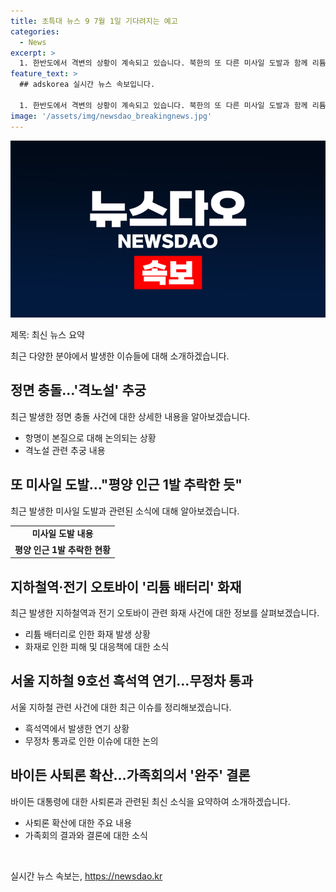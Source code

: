 ```yaml
---
title: 초특대 뉴스 9 7월 1일 기다려지는 예고
categories:
  - News
excerpt: >
  1. 한반도에서 격변의 상황이 계속되고 있습니다. 북한의 또 다른 미사일 도발과 함께 리튬 배터리 화재 문제도 이어지고 있습니다. 또한, 서울 흑석역에서의 무정차 사고와 바이든의 사퇴론까지 이슈가 파급력을 불러일으키고 있습니다. 현재 상황을 조망해 봄으로써 우리는 어떻게 대처해야 할지 고민해봐야 합니다.
feature_text: >
  ## adskorea 실시간 뉴스 속보입니다.

  1. 한반도에서 격변의 상황이 계속되고 있습니다. 북한의 또 다른 미사일 도발과 함께 리튬 배터리 화재 문제도 이어지고 있습니다. 또한, 서울 흑석역에서의 무정차 사고와 바이든의 사퇴론까지 이슈가 파급력을 불러일으키고 있습니다. 현재 상황을 조망해 봄으로써 우리는 어떻게 대처해야 할지 고민해봐야 합니다.
image: '/assets/img/newsdao_breakingnews.jpg'
---
```


<p><img src="/assets/img/newsdao_breakingnews.jpg" alt="adskorea 속보" /></p>

<p>제목: 최신 뉴스 요약</p>

<p data-ke-size="size16">최근 다양한 분야에서 발생한 이슈들에 대해 소개하겠습니다.</p>

<h2 data-ke-size="size26">정면 충돌…'격노설' 추궁</h2>

<p data-ke-size="size16">최근 발생한 정면 충돌 사건에 대한 상세한 내용을 알아보겠습니다.</p>

<ul>
  <li>항명이 본질으로 대해 논의되는 상황</li>
  <li>격노설 관련 추궁 내용</li>
</ul>

<h2 data-ke-size="size26">또 미사일 도발…"평양 인근 1발 추락한 듯"</h2>

<p data-ke-size="size16">최근 발생한 미사일 도발과 관련된 소식에 대해 알아보겠습니다.</p>

<table>
  <tr>
    <td style="text-align: center; height: 17px;"><b>미사일 도발 내용</b></td>
  </tr>
  <tr>
    <td style="text-align: center; height: 17px;"><b>평양 인근 1발 추락한 현황</b></td>
  </tr>
</table>

<h2 data-ke-size="size26">지하철역·전기 오토바이 '리튬 배터리' 화재</h2>

<p data-ke-size="size16">최근 발생한 지하철역과 전기 오토바이 관련 화재 사건에 대한 정보를 살펴보겠습니다.</p>

<ul>
  <li>리튬 배터리로 인한 화재 발생 상황</li>
  <li>화재로 인한 피해 및 대응책에 대한 소식</li>
</ul>

<h2 data-ke-size="size26">서울 지하철 9호선 흑석역 연기…무정차 통과</h2>

<p data-ke-size="size16">서울 지하철 관련 사건에 대한 최근 이슈를 정리해보겠습니다.</p>

<ul>
  <li>흑석역에서 발생한 연기 상황</li>
  <li>무정차 통과로 인한 이슈에 대한 논의</li>
</ul>

<h2 data-ke-size="size26">바이든 사퇴론 확산…가족회의서 '완주' 결론</h2>

<p data-ke-size="size16">바이든 대통령에 대한 사퇴론과 관련된 최신 소식을 요약하여 소개하겠습니다.</p>

<ul>
  <li>사퇴론 확산에 대한 주요 내용</li>
  <li>가족회의 결과와 결론에 대한 소식</li>
</ul>

<p data-ke-size="size16">&nbsp;</p>
실시간 뉴스 속보는, <a href="https://newsdao.kr" rel="dofollow">https://newsdao.kr</a>


